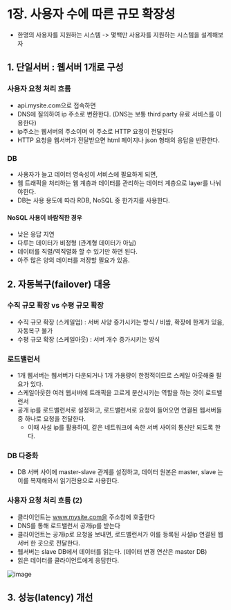# 1장. 사용자 수에 따른 규모 확장성
 * 한명의 사용자를 지원하는 시스템 -> 몇백만 사용자를 지원하는 시스템을 설계해보자

## 1. 단일서버 : 웹서버 1개로 구성
### 사용자 요청 처리 흐름
 * api.mysite.com으로 접속하면
 * DNS에 질의하여 ip 주소로 변환한다. (DNS는 보통 third party 유료 서비스를 이용한다)
 * ip주소는 웹서버의 주소이며 이 주소로 HTTP 요청이 전달된다
 * HTTP 요청을 웹서버가 전달받으면 html 페이지나 json 형태의 응답을 반환한다.

### DB
 * 사용자가 늘고 데이터 영속성이 서비스에 필요하게 되면,
 * 웹 트래픽을 처리하는 웹 계층과 데이터를 관리하는 데이터 계층으로 layer를 나눠야한다.
 * DB는 사용 용도에 따라 RDB, NoSQL 중 한가지를 사용한다.
#### NoSQL 사용이 바람직한 경우
 * 낮은 응답 지연
 * 다루는 데이터가 비정형 (관계형 데이터가 아님)
 * 데이터를 직렬/역직렬화 할 수 있기만 하면 된다.
 * 아주 많은 양의 데이터를 저장할 필요가 있음.

## 2. 자동복구(failover) 대응
### 수직 규모 확장 vs 수평 규모 확장
 * 수직 규모 확장 (스케일업) : 서버 사양 증가시키는 방식 / 비쌈, 확장에 한계가 있음, 자동복구 불가
 * 수평 규모 확장 (스케일아웃) : 서버 개수 증가시키는 방식

### 로드밸런서
 * 1개 웹서버는 웹서버가 다운되거나 1개 가용량이 한정적이므로 스케일 아웃해줄 필요가 있다.
 * 스케일아웃한 여러 웹서버에 트래픽을 고르게 분산시키는 역할을 하는 것이 로드밸런서
 * 공개 ip를 로드밸런서로 설정하고, 로드밸런서로 요청이 들어오면 연결된 웹서버들 중 하나로 요청을 전달한다.
    * 이때 사설 ip를 활용하여, 같은 네트워크에 속한 서버 사이의 통신만 되도록 한다.
  
### DB 다중화
 * DB 서버 사이에 master-slave 관계를 설정하고, 데이터 원본은 master, slave 는 이를 복제해와서 읽기전용으로 사용한다.

### 사용자 요청 처리 흐름 (2)
 * 클라이언트는 www.mysite.com을 주소창에 호출한다
 * DNS를 통해 로드밸런서 공개ip를 받는다
 * 클라이언트는 공개ip로 요청을 보내면, 로드밸런서가 이를 등록된 사설ip 연결된 웹서버 한 곳으로 전달한다.
 * 웹서버는 slave DB에서 데이터를 읽는다. (데이터 변경 연산은 master DB)
 * 읽은 데이터를 클라이언트에게 응답한다.

![image](https://github.com/jaehleeee/study-docs/assets/48814463/d195b601-58a3-41a0-8d8d-dbb0908d4f97)




## 3. 성능(latency) 개선
